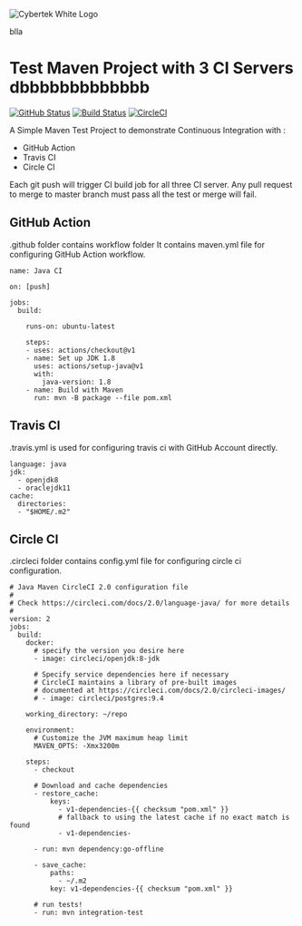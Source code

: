 ![Cybertek White Logo](https://cybertekschool.com/wp-content/uploads/2019/05/cybertek_logo_dark.svg "Cybertek")

blla
# Test Maven Project with 3 CI Servers dbbbbbbbbbbbbb
[![GitHub Status](https://github.com/CybertekSchool-Official/TestMavenProject/workflows/Java%20CI/badge.svg)](https://github.com/CybertekSchool-Official/TestMavenProject/actions?query=workflow%3A%22Java+CI%22)
[![Build Status](https://travis-ci.com/CybertekSchool-Official/TestMavenProject.svg?token=QMgM2JkxHxWqrxou4NfM&branch=master)](https://travis-ci.com/CybertekSchool-Official/TestMavenProject) [![CircleCI](https://circleci.com/gh/CybertekSchool-Official/TestMavenProject.svg?style=svg&circle-token=21f2a0d38108e5bfece5a1119da0ccf996d6fe5b)](https://circleci.com/gh/CybertekSchool-Official/TestMavenProject)

A Simple Maven Test Project to demonstrate Continuous Integration with :
* GitHub Action
* Travis CI 
* Circle CI

Each git push will trigger CI build job for all three CI server.
Any pull request to merge to master branch must pass all the test or merge will fail.

## GitHub Action 

.github folder contains workflow folder
 It contains maven.yml file for configuring GitHub Action workflow.

    name: Java CI
    
    on: [push]
    
    jobs:
      build:
    
        runs-on: ubuntu-latest
    
        steps:
        - uses: actions/checkout@v1
        - name: Set up JDK 1.8
          uses: actions/setup-java@v1
          with:
            java-version: 1.8
        - name: Build with Maven
          run: mvn -B package --file pom.xml
## Travis CI
.travis.yml is used for configuring travis ci with GitHub Account directly.
    
    language: java
    jdk:
      - openjdk8
      - oraclejdk11
    cache:
      directories:
      - "$HOME/.m2"
## Circle CI
.circleci folder contains config.yml file for configuring circle ci configuration.

    # Java Maven CircleCI 2.0 configuration file
    #
    # Check https://circleci.com/docs/2.0/language-java/ for more details
    #
    version: 2
    jobs:
      build:
        docker:
          # specify the version you desire here
          - image: circleci/openjdk:8-jdk
    
          # Specify service dependencies here if necessary
          # CircleCI maintains a library of pre-built images
          # documented at https://circleci.com/docs/2.0/circleci-images/
          # - image: circleci/postgres:9.4
    
        working_directory: ~/repo
    
        environment:
          # Customize the JVM maximum heap limit
          MAVEN_OPTS: -Xmx3200m
    
        steps:
          - checkout
    
          # Download and cache dependencies
          - restore_cache:
              keys:
                - v1-dependencies-{{ checksum "pom.xml" }}
                # fallback to using the latest cache if no exact match is found
                - v1-dependencies-
    
          - run: mvn dependency:go-offline
    
          - save_cache:
              paths:
                - ~/.m2
              key: v1-dependencies-{{ checksum "pom.xml" }}
    
          # run tests!
          - run: mvn integration-test
